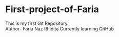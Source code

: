# First-project-of-Faria

This is my first Git Repository.
<br>
Author- Faria Naz Rhidita 
Currently learning GitHub


